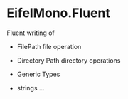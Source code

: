 # EifelMono.Fluent


Fluent writing of

* FilePath file operation
* Directory Path directory operations

* Generic Types

* strings ... 
